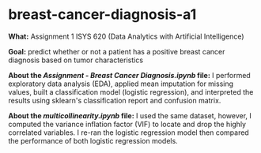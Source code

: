 # breast-cancer-diagnosis-a1
<b>What:</b> Assignment 1 ISYS 620 (Data Analytics with Artificial Intelligence)

<b>Goal:</b> predict whether or not a patient has a positive breast cancer diagnosis based on tumor characteristics

<b>About the <i>Assignment - Breast Cancer Diagnosis.ipynb</i> file:</b> I performed exploratory data analysis (EDA), applied mean imputation for missing values, built a classification model (logistic regression), and interpreted the results using sklearn's classification report and confusion matrix.

<b>About the <i>multicollinearity.ipynb</i> file:</b> I used the same dataset, however, I computed the variance inflation factor (VIF) to locate and drop the highly correlated variables. I re-ran the logistic regression model then compared the performance of both logistic regression models.
